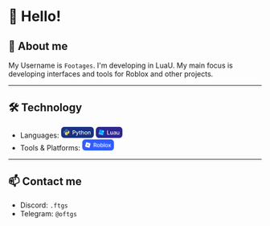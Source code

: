 # 👋 Hello!

## 👤 About me

My Username is `Footages`. I'm developing in LuaU. 
My main focus is developing interfaces and tools for Roblox and other projects.

---

## 🛠️ Technology
- Languages: <img height="22px" src="./images/python.png"/> <img height="22px" src="./images/luau.png"/>
- Tools & Platforms: <img height="22px" src="./images/roblox.png"/>

---

## 📫 Contact me
- Discord: `.ftgs`
- Telegram: `@oftgs`
